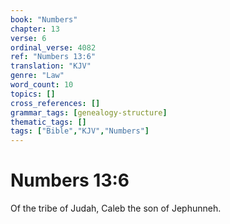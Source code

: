 ```yaml
---
book: "Numbers"
chapter: 13
verse: 6
ordinal_verse: 4082
ref: "Numbers 13:6"
translation: "KJV"
genre: "Law"
word_count: 10
topics: []
cross_references: []
grammar_tags: [genealogy-structure]
thematic_tags: []
tags: ["Bible","KJV","Numbers"]
---
```


# Numbers 13:6

Of the tribe of Judah, Caleb the son of Jephunneh.
